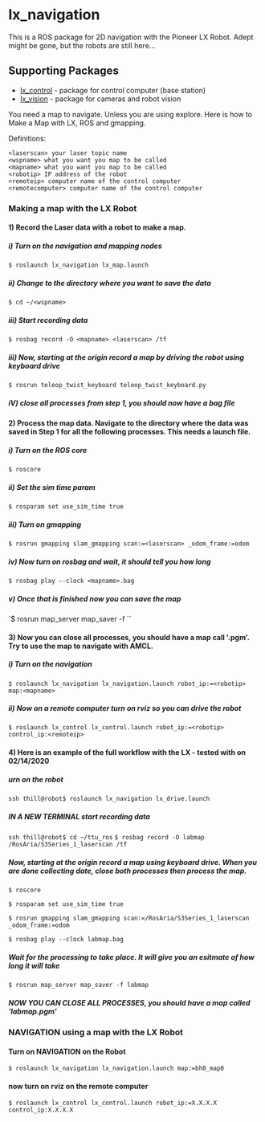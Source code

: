 # lx_navigation
This is a ROS package for 2D navigation with the Pioneer LX Robot. Adept might be gone, but the robots are still here...

## Supporting Packages
- [lx_control](https://github.com/thillRobot/lx_control) - package for control computer (base station)
- [lx_vision](https://github.com/thillRobot/lx_vision) - package for cameras and robot vision

You need a map to navigate. Unless you are using explore.
Here is how to Make a Map with LX, ROS and gmapping.

Definitions:

```
<laserscan> your laser topic name
<wspname> what you want you map to be called
<mapname> what you want you map to be called
<robotip> IP address of the robot
<remoteip> computer name of the control computer
<remotecomputer> computer name of the control computer
```

### Making a map with the LX Robot
#### 1) Record the Laser data with a robot to make a map.

  ##### i)  Turn on the navigation and mapping nodes

  `$ roslaunch lx_navigation lx_map.launch`

  ##### ii) Change to the directory where you want to save the data

  `$ cd ~/<wspname>`

  ##### iii) Start recording data

  `$ rosbag record -O <mapname> <laserscan> /tf`  

  ##### iii) Now, starting at the origin record a map by driving the robot using keyboard drive

  `$ rosrun teleop_twist_keyboard teleop_twist_keyboard.py`

  ##### iV) close all processes from step 1, you should now have a bag file


#### 2) Process the map data. Navigate to the directory where the data was saved in Step 1 for all the following processes. This needs a launch file.

  ##### i) Turn on the ROS core

  `$ roscore`

  ##### ii) Set the sim time param

  `$ rosparam set use_sim_time true`

  ##### iii) Turn on gmapping

  `$ rosrun gmapping slam_gmapping scan:=<laserscan> _odom_frame:=odom`

  ##### iv) Now turn on rosbag and wait, it should tell you how long

  `$ rosbag play --clock <mapname>.bag`

  ##### v) Once that is finished now you can save the map

  `$ rosrun map_server map_saver -f <mapname>``

#### 3) Now you can close all processes, you should have a map call '<mapname>.pgm'. Try to use the map to navigate with AMCL.

  ##### i) Turn on the navigation

  `$ roslaunch lx_navigation lx_navigation.launch robot_ip:=<robotip> map:<mapname>`

  ##### ii) Now on a remote computer turn on rviz so you can drive the robot

  `$ roslaunch lx_control lx_control.launch robot_ip:=<robotip> control_ip:<remoteip>`



#### 4) Here is an example of the full workflow with the LX - tested with on 02/14/2020

##### urn on the robot

`ssh thill@robot$ roslaunch lx_navigation lx_drive.launch`

##### IN A NEW TERMINAL start recording data   

`ssh thill@robot$ cd ~/ttu_ros`
`$ rosbag record -O labmap /RosAria/S3Series_1_laserscan /tf`

##### Now, starting at the origin record a map using keyboard drive. When you are done collecting date, close both processes then process the map.

`$ roscore`

`$ rosparam set use_sim_time true`

`$ rosrun gmapping slam_gmapping scan:=/RosAria/S3Series_1_laserscan _odom_frame:=odom`

`$ rosbag play --clock labmap.bag`

##### Wait for the processing to take place. It will give you an esitmate of how long it will take

`$ rosrun map_server map_saver -f labmap
`
##### NOW YOU CAN CLOSE ALL PROCESSES, you should have a map called 'labmap.pgm'

### NAVIGATION using a map with the LX Robot

#### Turn on NAVIGATION on the Robot

`$ roslaunch lx_navigation lx_navigation.launch map:=bh0_map0 `

#### now turn on rviz on the remote computer
`$ roslaunch lx_control lx_control.launch robot_ip:=X.X.X.X control_ip:X.X.X.X`
